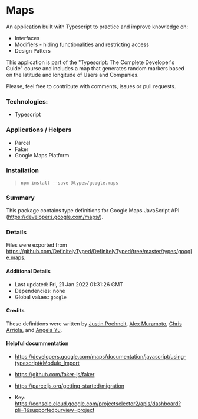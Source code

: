 # Maps

An application built with Typescript to practice and improve knowledge on: 
- Interfaces 
- Modifiers - hiding functionalities and restricting access 
- Design Patters


This application is part of the "Typescript: The Complete Developer's Guide" course and includes a map that generates random markers based on the latitude and longitude of Users and Companies.

Please, feel free to contribute with comments, issues or pull requests.

### Technologies:
- Typescript

### Applications / Helpers

- Parcel
- Faker
- Google Maps Platform

### Installation
> `npm install --save @types/google.maps`

### Summary
This package contains type definitions for Google Maps JavaScript API (https://developers.google.com/maps/).

### Details
Files were exported from https://github.com/DefinitelyTyped/DefinitelyTyped/tree/master/types/google.maps.

#### Additional Details
 * Last updated: Fri, 21 Jan 2022 01:31:26 GMT
 * Dependencies: none
 * Global values: `google`

#### Credits
These definitions were written by [Justin Poehnelt](https://github.com/jpoehnelt), [Alex Muramoto](https://github.com/amuramoto), [Chris Arriola](https://github.com/arriolac), and [Angela Yu](https://github.com/wangela).

#### Helpful docummentation

- https://developers.google.com/maps/documentation/javascript/using-typescript#Module_Import

- https://github.com/faker-js/faker

- https://parceljs.org/getting-started/migration

- Key: https://console.cloud.google.com/projectselector2/apis/dashboard?pli=1&supportedpurview=project

